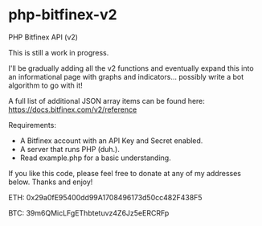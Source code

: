 # php-bitfinex-v2
PHP Bitfinex API (v2)

This is still a work in progress. 

I'll be gradually adding all the v2 functions and eventually expand this into an informational page with graphs and indicators... possibly write a bot algorithm to go with it!

A full list of additional JSON array items can be found here: https://docs.bitfinex.com/v2/reference

Requirements:
- A Bitfinex account with an API Key and Secret enabled.
- A server that runs PHP (duh.).
- Read example.php for a basic understanding.

If you like this code, please feel free to donate at any of my addresses below. Thanks and enjoy!

ETH: 
0x29a0fE95400dd99A1708496173d50cc482F438F5

BTC:
39m6QMicLFgEThbtetuvz4Z6Jz5eERCRFp

